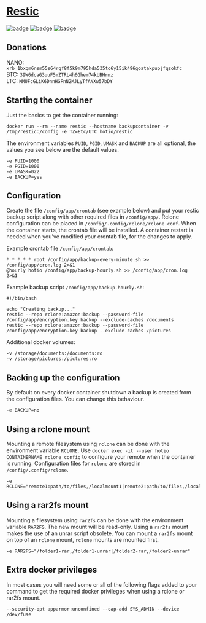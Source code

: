 # [Restic](https://github.com/restic/restic)

[![badge](https://images.microbadger.com/badges/image/hotio/restic.svg)](https://microbadger.com/images/hotio/restic "Get your own image badge on microbadger.com")
[![badge](https://images.microbadger.com/badges/version/hotio/restic.svg)](https://microbadger.com/images/hotio/restic "Get your own version badge on microbadger.com")
[![badge](https://images.microbadger.com/badges/commit/hotio/restic.svg)](https://microbadger.com/images/hotio/restic "Get your own commit badge on microbadger.com")

## Donations

NANO: `xrb_1bxqm6nsm55s64rgf8f5k9m795hda535to6y15ik496goatakpupjfqzokfc`  
BTC: `39W6dcaG3uuF5mZTRL4h6Ghem74kUBHrmz`  
LTC: `MMUFcGLiK6DnnHGFnN2MJLyTfANXw57bDY`

## Starting the container

Just the basics to get the container running:

```shell
docker run --rm --name restic --hostname backupcontainer -v /tmp/restic:/config -e TZ=Etc/UTC hotio/restic
```

The environment variables `PUID`, `PGID`, `UMASK` and `BACKUP` are all optional, the values you see below are the default values.

```shell
-e PUID=1000
-e PGID=1000
-e UMASK=022
-e BACKUP=yes
```

## Configuration

Create the file `/config/app/crontab` (see example below) and put your restic backup script along with other required files in `/config/app/`. Rclone configuration can be placed in `/config/.config/rclone/rclone.conf`. When the container starts, the crontab file will be installed. A container restart is needed when you've modified your crontab file, for the changes to apply.

Example crontab file `/config/app/crontab`:

```shell
* * * * * root /config/app/backup-every-minute.sh >> /config/app/cron.log 2>&1
@hourly hotio /config/app/backup-hourly.sh >> /config/app/cron.log 2>&1
```

Example backup script `/config/app/backup-hourly.sh`:

```shell
#!/bin/bash

echo "Creating backup..."
restic --repo rclone:amazon:backup --password-file /config/app/encryption.key backup --exclude-caches /documents
restic --repo rclone:amazon:backup --password-file /config/app/encryption.key backup --exclude-caches /pictures
```

Additional docker volumes:

```shell
-v /storage/documents:/documents:ro
-v /storage/pictures:/pictures:ro
```

## Backing up the configuration

By default on every docker container shutdown a backup is created from the configuration files. You can change this behaviour.

```shell
-e BACKUP=no
```

## Using a rclone mount

Mounting a remote filesystem using `rclone` can be done with the environment variable `RCLONE`. Use `docker exec -it --user hotio CONTAINERNAME rclone config` to configure your remote when the container is running. Configuration files for `rclone` are stored in `/config/.config/rclone`.

```shell
-e RCLONE="remote1:path/to/files,/localmount1|remote2:path/to/files,/localmount2"
```

## Using a rar2fs mount

Mounting a filesystem using `rar2fs` can be done with the environment variable `RAR2FS`. The new mount will be read-only. Using a `rar2fs` mount makes the use of an unrar script obsolete. You can mount a `rar2fs` mount on top of an `rclone` mount, `rclone` mounts are mounted first.

```shell
-e RAR2FS="/folder1-rar,/folder1-unrar|/folder2-rar,/folder2-unrar"
```

## Extra docker privileges

In most cases you will need some or all of the following flags added to your command to get the required docker privileges when using a rclone or rar2fs mount.

```shell
--security-opt apparmor:unconfined --cap-add SYS_ADMIN --device /dev/fuse
```
